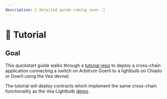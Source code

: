 ```yaml
---
description: 🚧 Detailed guide coming soon. 🚧
---
```


# 🐣 Tutorial

## Goal

This quickstart guide walks through a [tutorial repo](https://github.com/kleros/vea-lightbulb-tutorial) to deploy a cross-chain application connecting a switch on Arbitrum Goerli to a lightbulb on Chiado or Goerli using the Vea devnet.

The tutorial will deploy contracts which implement the same cross-chain functionality as the Vea Lightbulb [demo](https://vea-lightbulb.vercel.app/).
